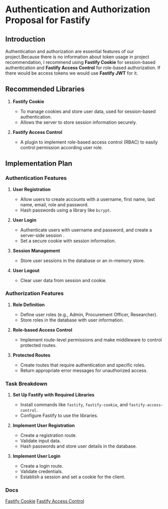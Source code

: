 # Authentication and Authorization Proposal for Fastify

## Introduction

Authentication and authorization are essential features of our project.Because there is no information about token usage in project recommendation, l recommend using **Fastify Cookie** for session-based authentication and **Fastify Access Control** for role-based authorization. If there would be access tokens we would use **Fastify JWT** for it.

## Recommended Libraries

1. **Fastify Cookie**

    - To manage cookies and store user data, used for session-based authentication.
    - Allows the server to store session information securely.

2. **Fastify Access Control**
    - A plugin to implement role-based access control (RBAC) to easily control permission according user role.

## Implementation Plan

### Authentication Features

1. **User Registration**

    - Allow users to create accounts with a username, first name, last name, email, role and password.
    - Hash passwords using a library like `bcrypt`.

2. **User Login**

    - Authenticate users with username and password, and create a server-side session .
    - Set a secure cookie with session information.

3. **Session Management**

    - Store user sessions in the database or an in-memory store.

4. **User Logout**
    - Clear user data from session and cookie.

### Authorization Features

1. **Role Definition**

    - Define user roles (e.g., Admin, Procurement Officer, Researcher).
    - Store roles in the database with user information.

2. **Role-based Access Control**

    - Implement route-level permissions and make middleware to control protected routes.

3. **Protected Routes**
    - Create routes that require authentication and specific roles.
    - Return appropriate error messages for unauthorized access.

### Task Breakdown

1. **Set Up Fastify with Required Libraries**

    - Install commands like `fastify`, `fastify-cookie`, and `fastify-access-control`.
    - Configure Fastify to use the libraries.

2. **Implement User Registration**

    - Create a registration route.
    - Validate input data.
    - Hash passwords and store user details in the database.

3. **Implement User Login**
    - Create a login route.
    - Validate credentials.
    - Establish a session and set a cookie for the client.

### Docs

[Fastify Cookie](https://github.com/fastify/fastify-cookie)
[Fastify Access Control](https://github.com/fastify/fastify-cors)
